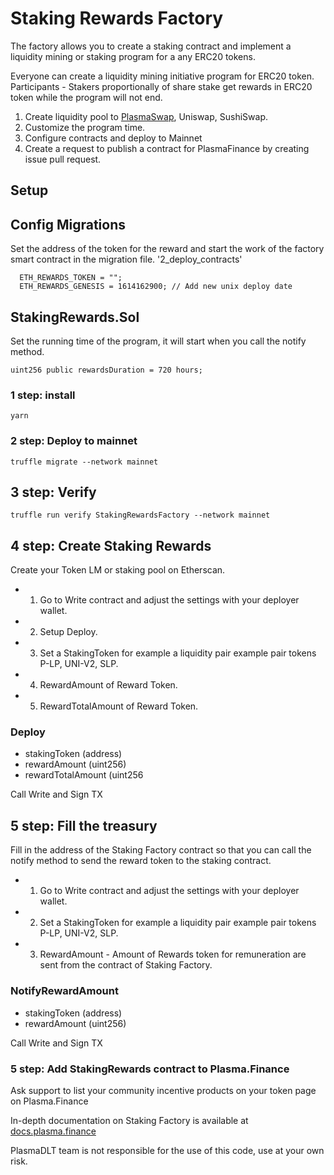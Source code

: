# Staking Rewards Factory 


The factory allows you to create a staking contract and implement a liquidity mining or staking program for a any ERC20 tokens.

Everyone can create a liquidity mining initiative program for ERC20 token. Participants - Stakers proportionally of share stake get rewards in ERC20 token while the program will not end.

1. Create liquidity pool to [PlasmaSwap](https://apy.plasma.finance/liquidity-pools/add), Uniswap, SushiSwap. 
2. Customize the program time. 
3. Configure contracts and deploy to Mainnet
4. Create a request to publish a contract for PlasmaFinance by creating issue pull request. 

## Setup 

## Config Migrations 
Set the address of the token for the reward and start the work of the factory smart contract in the migration file. 
 '2_deploy_contracts'

```
  ETH_REWARDS_TOKEN = "";
  ETH_REWARDS_GENESIS = 1614162900; // Add new unix deploy date
```
## StakingRewards.Sol
Set the running time of the program, it will start when you call the notify method. 
 ```
 uint256 public rewardsDuration = 720 hours;
 ```

### 1 step: install 
```
yarn 
```
### 2 step: Deploy to mainnet 
```
truffle migrate --network mainnet
```
## 3 step: Verify
```
truffle run verify StakingRewardsFactory --network mainnet
```

## 4 step: Create Staking Rewards 
Create your Token LM or staking pool on Etherscan. 

- 1. Go to Write contract and adjust the settings with your deployer wallet. 
- 2. Setup Deploy.
- 3. Set a StakingToken for example a liquidity pair example pair tokens P-LP, UNI-V2, SLP.
- 4. RewardAmount of Reward Token. 
- 5. RewardTotalAmount of Reward Token.


 ### Deploy 

- stakingToken (address)
- rewardAmount (uint256)
- rewardTotalAmount (uint256

Call Write and Sign TX


## 5 step: Fill the treasury  
Fill in the address of the Staking Factory contract so that you can call the notify method to send the reward token to the staking contract. 
- 1. Go to Write contract and adjust the settings with your deployer wallet. 
- 2. Set a StakingToken for example a liquidity pair example pair tokens P-LP, UNI-V2, SLP.
- 3. RewardAmount - Amount of Rewards token for remuneration are sent from the contract of Staking Factory. 

### NotifyRewardAmount
- stakingToken (address)
- rewardAmount (uint256)

Call Write and Sign TX

### 5 step: Add StakingRewards contract to Plasma.Finance 
Ask support to list your community incentive products on your token page on Plasma.Finance


In-depth documentation on Staking Factory is available at [docs.plasma.finance](https://docs.plasma.finance)

PlasmaDLT team is not responsible for the use of this code, use at your own risk.

